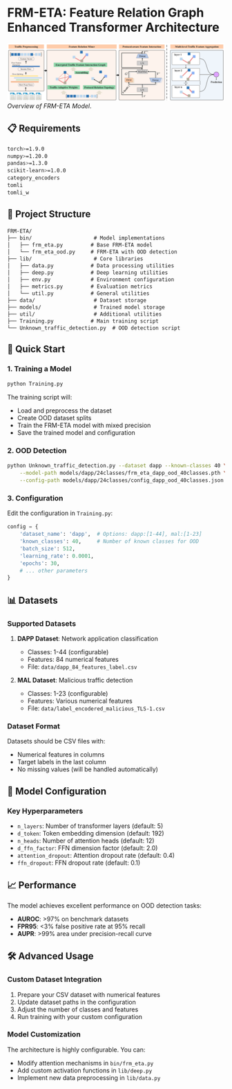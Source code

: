 # FRM-ETA: Feature Relation Graph Enhanced Transformer Architecture
![alt text](util\image.png)
*Overview of FRM-ETA Model*.


## 📋 Requirements

```bash
torch>=1.9.0
numpy>=1.20.0
pandas>=1.3.0
scikit-learn>=1.0.0
category_encoders
tomli
tomli_w
```

## 📁 Project Structure

```
FRM-ETA/
├── bin/                    # Model implementations
│   ├── frm_eta.py         # Base FRM-ETA model
│   └── frm_eta_ood.py     # FRM-ETA with OOD detection
├── lib/                    # Core libraries
│   ├── data.py            # Data processing utilities
│   ├── deep.py            # Deep learning utilities
│   ├── env.py             # Environment configuration
│   ├── metrics.py         # Evaluation metrics
│   └── util.py            # General utilities
├── data/                   # Dataset storage
├── models/                 # Trained model storage
├── util/                   # Additional utilities
├── Training.py            # Main training script
└── Unknown_traffic_detection.py  # OOD detection script
```

## 🚀 Quick Start

### 1. Training a Model

```bash
python Training.py
```

The training script will:
- Load and preprocess the dataset
- Create OOD dataset splits
- Train the FRM-ETA model with mixed precision
- Save the trained model and configuration

### 2. OOD Detection

```bash
python Unknown_traffic_detection.py --dataset dapp --known-classes 40 \
    --model-path models/dapp/24classes/frm_eta_dapp_ood_40classes.pth \
    --config-path models/dapp/24classes/config_dapp_ood_40classes.json
```

### 3. Configuration

Edit the configuration in `Training.py`:

```python
config = {
    'dataset_name': 'dapp',  # Options: dapp:[1-44], mal:[1-23]
    'known_classes': 40,     # Number of known classes for OOD
    'batch_size': 512,
    'learning_rate': 0.0001,
    'epochs': 30,
    # ... other parameters
}
```

## 📊 Datasets

### Supported Datasets

1. **DAPP Dataset**: Network application classification
   - Classes: 1-44 (configurable)
   - Features: 84 numerical features
   - File: `data/dapp_84_features_label.csv`

2. **MAL Dataset**: Malicious traffic detection
   - Classes: 1-23 (configurable)
   - Features: Various numerical features
   - File: `data/label_encodered_malicious_TLS-1.csv`

### Dataset Format

Datasets should be CSV files with:
- Numerical features in columns
- Target labels in the last column
- No missing values (will be handled automatically)

## 🔧 Model Configuration

### Key Hyperparameters

- `n_layers`: Number of transformer layers (default: 5)
- `d_token`: Token embedding dimension (default: 192)
- `n_heads`: Number of attention heads (default: 12)
- `d_ffn_factor`: FFN dimension factor (default: 2.0)
- `attention_dropout`: Attention dropout rate (default: 0.4)
- `ffn_dropout`: FFN dropout rate (default: 0.1)

## 📈 Performance

The model achieves excellent performance on OOD detection tasks:

- **AUROC**: >97% on benchmark datasets
- **FPR95**: <3% false positive rate at 95% recall
- **AUPR**: >99% area under precision-recall curve

## 🛠️ Advanced Usage

### Custom Dataset Integration

1. Prepare your CSV dataset with numerical features
2. Update dataset paths in the configuration
3. Adjust the number of classes and features
4. Run training with your custom configuration

### Model Customization

The architecture is highly configurable. You can:
- Modify attention mechanisms in `bin/frm_eta.py`
- Add custom activation functions in `lib/deep.py`
- Implement new data preprocessing in `lib/data.py`
